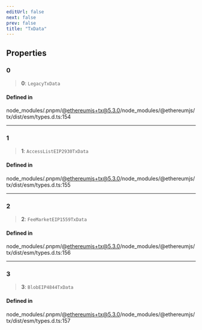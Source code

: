 ```yaml
---
editUrl: false
next: false
prev: false
title: "TxData"
---
```


## Properties

### 0

> **0**: `LegacyTxData`

#### Defined in

node\_modules/.pnpm/@ethereumjs+tx@5.3.0/node\_modules/@ethereumjs/tx/dist/esm/types.d.ts:154

***

### 1

> **1**: `AccessListEIP2930TxData`

#### Defined in

node\_modules/.pnpm/@ethereumjs+tx@5.3.0/node\_modules/@ethereumjs/tx/dist/esm/types.d.ts:155

***

### 2

> **2**: `FeeMarketEIP1559TxData`

#### Defined in

node\_modules/.pnpm/@ethereumjs+tx@5.3.0/node\_modules/@ethereumjs/tx/dist/esm/types.d.ts:156

***

### 3

> **3**: `BlobEIP4844TxData`

#### Defined in

node\_modules/.pnpm/@ethereumjs+tx@5.3.0/node\_modules/@ethereumjs/tx/dist/esm/types.d.ts:157
